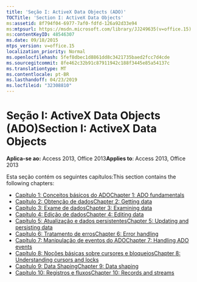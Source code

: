 ```yaml
---
title: 'Seção I: ActiveX Data Objects (ADO)'
TOCTitle: 'Section I: ActiveX Data Objects'
ms:assetid: 8f794f04-6977-7af0-fdfd-126a92d33e94
ms:mtpsurl: https://msdn.microsoft.com/library/JJ249635(v=office.15)
ms:contentKeyID: 48546307
ms.date: 09/18/2015
mtps_version: v=office.15
localization_priority: Normal
ms.openlocfilehash: 5fef8dbec1d8861dd8c3421735baed2fcc7d4cde
ms.sourcegitcommit: 8fe462c32b91c87911942c188f3445e85a54137c
ms.translationtype: MT
ms.contentlocale: pt-BR
ms.lasthandoff: 04/23/2019
ms.locfileid: "32308810"
---
```

# <a name="section-i-activex-data-objects"></a><span data-ttu-id="04a91-102">Seção I: ActiveX Data Objects (ADO)</span><span class="sxs-lookup"><span data-stu-id="04a91-102">Section I: ActiveX Data Objects</span></span>

<span data-ttu-id="04a91-103">**Aplica-se ao:** Access 2013, Office 2013</span><span class="sxs-lookup"><span data-stu-id="04a91-103">**Applies to**: Access 2013, Office 2013</span></span>

<span data-ttu-id="04a91-104">Esta seção contém os seguintes capítulos:</span><span class="sxs-lookup"><span data-stu-id="04a91-104">This section contains the following chapters:</span></span>

- [<span data-ttu-id="04a91-105">Capítulo 1: Conceitos básicos do ADO</span><span class="sxs-lookup"><span data-stu-id="04a91-105">Chapter 1: ADO fundamentals</span></span>](chapter-1-ado-fundamentals.md)
- [<span data-ttu-id="04a91-106">Capítulo 2: Obtenção de dados</span><span class="sxs-lookup"><span data-stu-id="04a91-106">Chapter 2: Getting data</span></span>](chapter-2-getting-data.md)
- [<span data-ttu-id="04a91-107">Capítulo 3: Exame de dados</span><span class="sxs-lookup"><span data-stu-id="04a91-107">Chapter 3: Examining data</span></span>](chapter-3-examining-data.md)
- [<span data-ttu-id="04a91-108">Capítulo 4: Edição de dados</span><span class="sxs-lookup"><span data-stu-id="04a91-108">Chapter 4: Editing data</span></span>](chapter-4-editing-data.md)
- [<span data-ttu-id="04a91-109">Capítulo 5: Atualização e dados persistentes</span><span class="sxs-lookup"><span data-stu-id="04a91-109">Chapter 5: Updating and persisting data</span></span>](chapter-5-updating-and-persisting-data.md)
- [<span data-ttu-id="04a91-110">Capítulo 6: Tratamento de erros</span><span class="sxs-lookup"><span data-stu-id="04a91-110">Chapter 6: Error handling</span></span>](chapter-6-error-handling.md)
- [<span data-ttu-id="04a91-111">Capítulo 7: Manipulação de eventos do ADO</span><span class="sxs-lookup"><span data-stu-id="04a91-111">Chapter 7: Handling ADO events</span></span>](chapter-7-handling-ado-events.md)
- [<span data-ttu-id="04a91-112">Capítulo 8: Noções básicas sobre cursores e bloqueios</span><span class="sxs-lookup"><span data-stu-id="04a91-112">Chapter 8: Understanding cursors and locks</span></span>](chapter-8-understanding-cursors-and-locks.md)
- [<span data-ttu-id="04a91-113">Capítulo 9: Data Shaping</span><span class="sxs-lookup"><span data-stu-id="04a91-113">Chapter 9: Data shaping</span></span>](chapter-9-data-shaping.md)
- [<span data-ttu-id="04a91-114">Capítulo 10: Registros e fluxos</span><span class="sxs-lookup"><span data-stu-id="04a91-114">Chapter 10: Records and streams</span></span>](chapter-10-records-and-streams.md)

